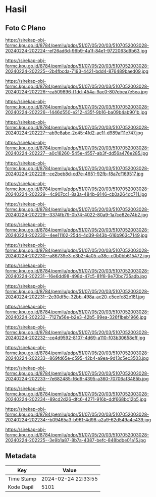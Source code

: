 # Hasil

## Foto C Plano

https://sirekap-obj-formc.kpu.go.id/8784/pemilu/pdpr/51/07/05/20/03/5107052003028-20240224-202224--ef26ad6d-96b9-4a1f-84e1-9722063d9b63.jpg

https://sirekap-obj-formc.kpu.go.id/8784/pemilu/pdpr/51/07/05/20/03/5107052003028-20240224-202225--2b4fbcda-7193-4421-bdd4-876489baed09.jpg

https://sirekap-obj-formc.kpu.go.id/8784/pemilu/pdpr/51/07/05/20/03/5107052003028-20240224-202226--ca509896-f1dd-454a-9ac0-807ebea7e5ea.jpg

https://sirekap-obj-formc.kpu.go.id/8784/pemilu/pdpr/51/07/05/20/03/5107052003028-20240224-202226--1446d550-e212-435f-9b16-ba09b4ab901b.jpg

https://sirekap-obj-formc.kpu.go.id/8784/pemilu/pdpr/51/07/05/20/03/5107052003028-20240224-202227--ab9e8abe-2c45-4fd2-ae1f-d989af11e747.jpg

https://sirekap-obj-formc.kpu.go.id/8784/pemilu/pdpr/51/07/05/20/03/5107052003028-20240224-202227--a0c18260-545e-4557-ab3f-dd56a476e285.jpg

https://sirekap-obj-formc.kpu.go.id/8784/pemilu/pdpr/51/07/05/20/03/5107052003028-20240224-202228--ce2beb8d-cd7e-4651-92fb-f8a7cf169517.jpg

https://sirekap-obj-formc.kpu.go.id/8784/pemilu/pdpr/51/07/05/20/03/5107052003028-20240224-202229--4c907cc1-8a3a-484b-9146-cb0a264dc711.jpg

https://sirekap-obj-formc.kpu.go.id/8784/pemilu/pdpr/51/07/05/20/03/5107052003028-20240224-202229--3374fb79-0b74-4022-80a9-1a7ce82e74b2.jpg

https://sirekap-obj-formc.kpu.go.id/8784/pemilu/pdpr/51/07/05/20/03/5107052003028-20240224-202230--4ee11102-25d4-4d39-843b-616b963c7149.jpg

https://sirekap-obj-formc.kpu.go.id/8784/pemilu/pdpr/51/07/05/20/03/5107052003028-20240224-202230--a86739e3-e3b2-4a05-a38c-c0b0bb615472.jpg

https://sirekap-obj-formc.kpu.go.id/8784/pemilu/pdpr/51/07/05/20/03/5107052003028-20240224-202231--16e6dd98-498d-47c5-81f8-9e70bc735adb.jpg

https://sirekap-obj-formc.kpu.go.id/8784/pemilu/pdpr/51/07/05/20/03/5107052003028-20240224-202231--2e30df5c-32bb-498a-ac20-c5eefc82e18f.jpg

https://sirekap-obj-formc.kpu.go.id/8784/pemilu/pdpr/51/07/05/20/03/5107052003028-20240224-202232--7127a56e-b2e3-42b5-99ea-326f1beb1966.jpg

https://sirekap-obj-formc.kpu.go.id/8784/pemilu/pdpr/51/07/05/20/03/5107052003028-20240224-202232--ce4d9592-8107-4d69-a110-f03b30658eff.jpg

https://sirekap-obj-formc.kpu.go.id/8784/pemilu/pdpr/51/07/05/20/03/5107052003028-20240224-202233--869fd65e-c595-42b4-a9ea-9d13c5ec3503.jpg

https://sirekap-obj-formc.kpu.go.id/8784/pemilu/pdpr/51/07/05/20/03/5107052003028-20240224-202233--7e682485-f6d9-4395-a360-70706af3485b.jpg

https://sirekap-obj-formc.kpu.go.id/8784/pemilu/pdpr/51/07/05/20/03/5107052003028-20240224-202234--89cd2d26-dfc6-4271-916b-ddf668bc12b5.jpg

https://sirekap-obj-formc.kpu.go.id/8784/pemilu/pdpr/51/07/05/20/03/5107052003028-20240224-202234--b09465a3-b961-4d98-a2a9-62d549a4c439.jpg

https://sirekap-obj-formc.kpu.go.id/8784/pemilu/pdpr/51/07/05/20/03/5107052003028-20240224-202225--3e9b1a87-8b7a-4387-befc-848bdbe01a15.jpg


## Metadata

| Key        | Value               |
| ---------- | ------------------- |
| Time Stamp | 2024-02-24 22:33:55 |
| Kode Dapil | 5101                |



